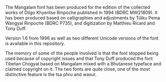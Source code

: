 The Mangalam font has been produced for the edition of the collected works of Dilgo Khyentse Rinpoche published in 1994 (BDRC MW21809). It has been produced based on calligraphies and adjustments by Tülku Pema Wangyal Rinpoche (BDRC P735), and digitization by Matthieu Ricard and Tony Duff.

Version 1.6 from 1996 as well as two different Unicode versions of the font is available in this repository.

The memory of some of the people involved is that the font stopped being used because of copyright issues and that Tony Duff produced the font Tibetan Chogyal based on Mangalam mixed with a Bhutanese typeface and claimed copyright on it. The two fonts are quite close, one of the most distinctive feature is the tsa phru and wasur.